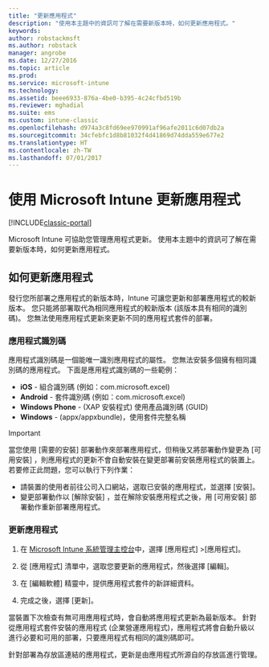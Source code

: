 ```yaml
---
title: "更新應用程式"
description: "使用本主題中的資訊可了解在需要新版本時，如何更新應用程式。"
keywords: 
author: robstackmsft
ms.author: robstack
manager: angrobe
ms.date: 12/27/2016
ms.topic: article
ms.prod: 
ms.service: microsoft-intune
ms.technology: 
ms.assetid: beee6933-876a-4be0-b395-4c24cfbd519b
ms.reviewer: mghadial
ms.suite: ems
ms.custom: intune-classic
ms.openlocfilehash: d974a3c8fd69ee970991af96afe2011c6d07db2a
ms.sourcegitcommit: 34cfebfc1d8b81032f4d41869d74dda559e677e2
ms.translationtype: HT
ms.contentlocale: zh-TW
ms.lasthandoff: 07/01/2017
---
```

# <a name="update-apps-using-microsoft-intune"></a>使用 Microsoft Intune 更新應用程式

[!INCLUDE[classic-portal](../includes/classic-portal.md)]

Microsoft Intune 可協助您管理應用程式更新。 使用本主題中的資訊可了解在需要新版本時，如何更新應用程式。

## <a name="how-to-update-apps"></a>如何更新應用程式
發行您所部署之應用程式的新版本時，Intune 可讓您更新和部署應用程式的較新版本。 您只能將部署取代為相同應用程式的較新版本 (該版本具有相同的識別碼)。 您無法使用應用程式更新來更新不同的應用程式套件的部署。

### <a name="app-identifiers"></a>應用程式識別碼
應用程式識別碼是一個能唯一識別應用程式的屬性。 您無法安裝多個擁有相同識別碼的應用程式。 下面是應用程式識別碼的一些範例：

- **iOS** - 組合識別碼 (例如：com.microsoft.excel)
- **Android** - 套件識別碼 (例如：com.microsoft.excel)
- **Windows Phone** - (XAP 安裝程式) 使用產品識別碼 (GUID)
- **Windows** - (appx/appxbundle)，使用套件完整名稱



> [!IMPORTANT]
> 當您使用 [需要的安裝]  部署動作來部署應用程式，但稍後又將部署動作變更為 [可用安裝] ，則應用程式的更新不會自動安裝在變更部署前安裝應用程式的裝置上。 若要修正此問題，您可以執行下列作業：
>
> -   請裝置的使用者前往公司入口網站，選取已安裝的應用程式，並選擇 [安裝]。
> -   變更部署動作以 [解除安裝] ，並在解除安裝應用程式之後，用 [可用安裝] 部署動作重新部署應用程式。

### <a name="to-update-an-app"></a>更新應用程式

1.  在 [Microsoft Intune 系統管理主控台](https://manage.microsoft.com)中，選擇 [應用程式] &gt;[應用程式]。

2.  從 [應用程式] 清單中，選取您要更新的應用程式，然後選擇 [編輯]。

3.  在 [編輯軟體]  精靈中，提供應用程式套件的新詳細資料。

4.  完成之後，選擇 [更新]。

當裝置下次檢查有無可用應用程式時，會自動將應用程式更新為最新版本。
針對從應用程式套件安裝的應用程式 (企業營運應用程式)，應用程式將會自動升級以進行必要和可用的部署，只要應用程式有相同的識別碼即可。

針對部署為存放區連結的應用程式，更新是由應用程式所源自的存放區進行管理。
